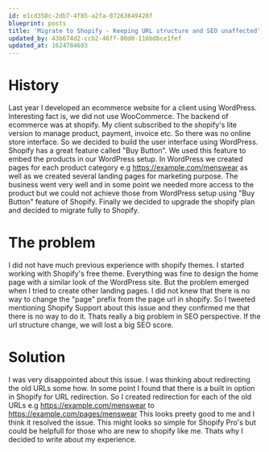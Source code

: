 ```yaml
---
id: e1cd358c-2db7-4f85-a2fa-07263649428f
blueprint: posts
title: 'Migrate to Shopify - Keeping URL structure and SEO unaffected'
updated_by: 43b674d2-ccb2-46ff-80d0-116bdbce1fef
updated_at: 1624784693
---
```

# History 
Last year I developed an ecommerce website for a client using WordPress. Interesting fact is, we did not use WooCommerce. The backend of ecommerce was at shopify. My client subscribed to the shopify's lite version to manage product, payment, invoice etc. So there was no online store interface. So we decided to build the user interface using WordPress. Shopify has a great feature called "Buy Button". We used this feature to embed the products in our WordPress setup. In WordPress we created pages for each product category e.g https://example.com/menswear as well as we created several landing pages for marketing purpose. The business went very well and in some point we needed more access to the product but we could not achieve those from WordPress setup using "Buy Button" feature of Shopify. Finally we decided to upgrade the shopify plan and decided to migrate fully to Shopify. 

# The problem
I did not have much previous experience with shopify themes. I started working with Shopify's free theme. Everything was fine to design the home page with a similar look of the WordPress site. But the problem emerged when I tried to create other landing pages. I did not knew that there is no way to change the "page" prefix from the page url in shopify. So I tweeted mentioning Shopify Support about this issue and they confirmed me that there is no way to do it. Thats really a big problem in SEO perspective. If the url structure change, we will lost a big SEO score. 

# Solution
I was very disappointed about this issue. I was thinking about redirecting the old URLs some how. In some point I found that there is a built in option in Shopify for URL redirection. So I created redirection for each of the old URLs e.g https://example.com/menswear to https://example.com/pages/menswear This looks preety good to me and I think it resolved the issue. This might looks so simple for Shopify Pro's but could be helpfull for those who are new to shopify like me. Thats why I decided to write about my experience.